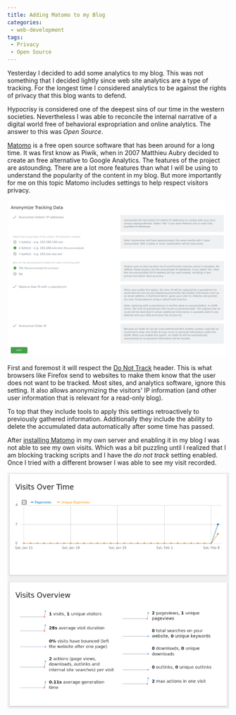 ```yaml
---
title: Adding Matomo to my Blog
categories:
 - web-development
tags:
 - Privacy
 - Open Source
---
```

Yesterday I decided to add some analytics to my blog. This was not something
that I decided lightly since web site analytics are a type of tracking. For the
longest time I considered analytics to be against the rights of privacy that
this blog wants to defend.
<!-- more -->
Hypocrisy is considered one of the deepest sins of our time in the western
societies. Nevertheless I was able to reconcile the internal narrative of a
digital world free of behavioral expropriation and online analytics. The answer
to this was _Open Source_.

[Matomo](https://matomo.org/) is a free open source software that has been
around for a long time. It was first know as Piwik, when in 2007 Matthieu Aubry
decided to create an free alternative to Google Analytics. The features of the
project are astounding. There are a lot more features than what I will be using
to understand the popularity of the content in my blog. But more importantly for
me on this topic Matomo includes settings to help respect visitors privacy.

![A section of the privacy settings in Matomo](/assets/images/matomo-privacy.png)

First and foremost it will respect the
[Do Not Track](https://en.wikipedia.org/wiki/Do_Not_Track) header. This is what
browsers like Firefox send to websites to make them know that the user does not
want to be tracked. Most sites, and analytics software, ignore this setting. It
also allows anonymizing the visitors' IP information (and other user information
that is relevant for a read-only blog).

To top that they include tools to apply this settings retroactively to
previously gathered information. Additionally they include the ability to delete
the accumulated data automatically after some time has passed.

After [installing Matomo](https://matomo.org/docs/installation/) in my own
server and enabling it in my blog I was not able to see my own visits. Which was
a bit puzzling until I realized that I am blocking tracking scripts and I have
the _do not track_ setting enabled. Once I tried with a different browser I was
able to see my visit recorded.

![My first recorded visit in Matomo](/assets/images/matomo-visits.png)

